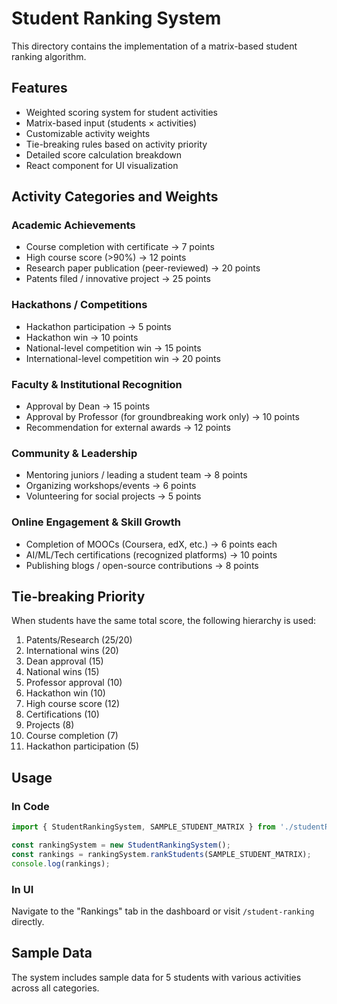 # Student Ranking System

This directory contains the implementation of a matrix-based student ranking algorithm.

## Features

- Weighted scoring system for student activities
- Matrix-based input (students × activities)
- Customizable activity weights
- Tie-breaking rules based on activity priority
- Detailed score calculation breakdown
- React component for UI visualization

## Activity Categories and Weights

### Academic Achievements
- Course completion with certificate → 7 points
- High course score (>90%) → 12 points
- Research paper publication (peer-reviewed) → 20 points
- Patents filed / innovative project → 25 points

### Hackathons / Competitions
- Hackathon participation → 5 points
- Hackathon win → 10 points
- National-level competition win → 15 points
- International-level competition win → 20 points

### Faculty & Institutional Recognition
- Approval by Dean → 15 points
- Approval by Professor (for groundbreaking work only) → 10 points
- Recommendation for external awards → 12 points

### Community & Leadership
- Mentoring juniors / leading a student team → 8 points
- Organizing workshops/events → 6 points
- Volunteering for social projects → 5 points

### Online Engagement & Skill Growth
- Completion of MOOCs (Coursera, edX, etc.) → 6 points each
- AI/ML/Tech certifications (recognized platforms) → 10 points
- Publishing blogs / open-source contributions → 8 points

## Tie-breaking Priority

When students have the same total score, the following hierarchy is used:
1. Patents/Research (25/20) 
2. International wins (20) 
3. Dean approval (15) 
4. National wins (15) 
5. Professor approval (10) 
6. Hackathon win (10) 
7. High course score (12) 
8. Certifications (10) 
9. Projects (8) 
10. Course completion (7) 
11. Hackathon participation (5)

## Usage

### In Code

```typescript
import { StudentRankingSystem, SAMPLE_STUDENT_MATRIX } from './studentRanking';

const rankingSystem = new StudentRankingSystem();
const rankings = rankingSystem.rankStudents(SAMPLE_STUDENT_MATRIX);
console.log(rankings);
```

### In UI

Navigate to the "Rankings" tab in the dashboard or visit `/student-ranking` directly.

## Sample Data

The system includes sample data for 5 students with various activities across all categories.